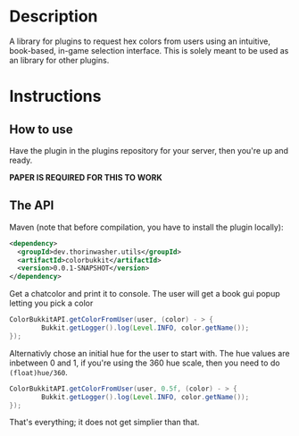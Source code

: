 # Description
A library for plugins to request hex colors from users using an intuitive, book-based, in-game selection interface. This is solely meant to be used as an library for other plugins.

# Instructions
## How to use
Have the plugin in the plugins repository for your server, then you're up and ready.

<b>PAPER IS REQUIRED FOR THIS TO WORK </b>
## The API
Maven (note that before compilation, you have to install the plugin locally):
```xml
<dependency>
  <groupId>dev.thorinwasher.utils</groupId>
  <artifactId>colorbukkit</artifactId>
  <version>0.0.1-SNAPSHOT</version>
</dependency>
```
Get a chatcolor and print it to console. The user will get a book gui popup letting you pick a color
```java
ColorBukkitAPI.getColorFromUser(user, (color) - > {
        Bukkit.getLogger().log(Level.INFO, color.getName());
});
```
Alternativly chose an initial hue for the user to start with. The hue values are inbetween 0 and 1,
if you're using the 360 hue scale, then you need to do `(float)hue/360`.
```java
ColorBukkitAPI.getColorFromUser(user, 0.5f, (color) - > {
        Bukkit.getLogger().log(Level.INFO, color.getName());
});
```
That's everything; it does not get simplier than that.
